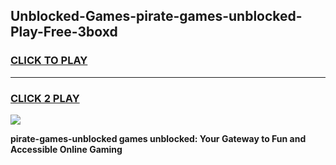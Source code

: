 
## Unblocked-Games-pirate-games-unblocked-Play-Free-3boxd
<h3>
<a href="https://premium76.site?title=pirate-games-unblocked&ref=18A1">CLICK TO PLAY</a></h3>
<hr>

<h3>
<a href="https://premium76.site?title=pirate-games-unblocked&ref=18A1">CLICK 2 PLAY</a>
  
</h3>

<a href="https://premium76.site?title=pirate-games-unblocked&ref=18A1"><img src="https://clearcache.store/games.png"></a>


**pirate-games-unblocked games unblocked: Your Gateway to Fun and Accessible Online Gaming**
